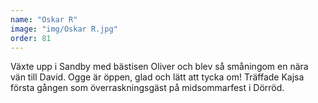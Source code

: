```yaml
---
name: "Oskar R"
image: "img/Oskar R.jpg"
order: 81
---
```

Växte upp i Sandby med bästisen Oliver och blev så småningom en nära vän till David. Ogge är öppen, glad och lätt att tycka om! Träffade Kajsa första gången som överraskningsgäst på midsommarfest i Dörröd. 
